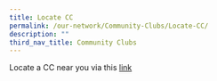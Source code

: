 ```yaml
---
title: Locate CC
permalink: /our-network/Community-Clubs/Locate-CC/
description: ""
third_nav_title: Community Clubs
---
```

Locate a CC near you via this [link]()